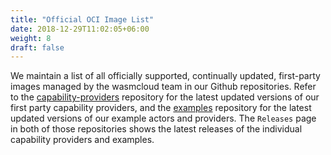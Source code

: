```yaml
---
title: "Official OCI Image List"
date: 2018-12-29T11:02:05+06:00
weight: 8
draft: false
---
```


We maintain a list of all officially supported, continually updated, first-party images managed by the wasmcloud team in our Github repositories. Refer to the [capability-providers](https://github.com/wasmcloud/capability-providers) repository for the latest updated versions of our first party capability providers, and the [examples](https://github.com/wasmcloud/examples) repository for the latest updated versions of our example actors and providers. The `Releases` page in both of those repositories shows the latest releases of the individual capability providers and examples.